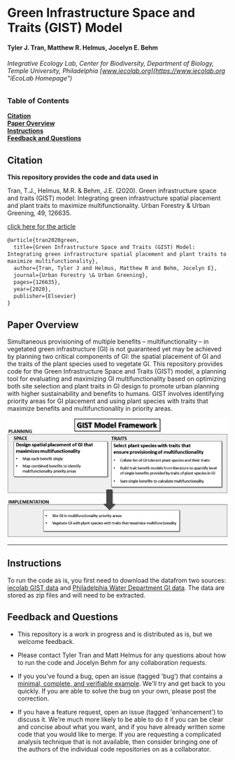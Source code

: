 # Green Infrastructure Space and Traits (GIST) Model
#### Tyler J. Tran, Matthew R. Helmus, Jocelyn E. Behm
###### Integrative Ecology Lab, Center for Biodiversity, Department of Biology, Temple University, Philadelphia [www.iecolab.org](https://www.iecolab.org "iEcoLab Homepage") 

### Table of Contents
**[Citation](#citation)**<br>
**[Paper Overview](#paper-overview)**<br>
**[Instructions](#instructions)**<br>
**[Feedback and Questions](#feedback-and-questions)**<br>

## Citation
__This repository provides the code and data used in__

Tran, T.J., Helmus, M.R. & Behm, J.E. (2020). Green infrastructure space and traits (GIST) model: Integrating green infrastructure spatial placement and plant traits to maximize multifunctionality. Urban Forestry & Urban Greening, 49, 126635.

[click here for the article](https://www.sciencedirect.com/science/article/pii/S1618866719302778)
```
@article{tran2020green,
  title={Green Infrastructure Space and Traits (GIST) Model: Integrating green infrastructure spatial placement and plant traits to maximize multifunctionality},
  author={Tran, Tyler J and Helmus, Matthew R and Behm, Jocelyn E},
  journal={Urban Forestry \& Urban Greening},
  pages={126635},
  year={2020},
  publisher={Elsevier}
}
```
## Paper Overview

Simultaneous provisioning of multiple benefits – multifunctionality – in vegetated green infrastructure (GI) is not guaranteed yet may be achieved by planning two critical components of GI: the spatial placement of GI and the traits of the plant species used to vegetate GI. This repository provides code for the Green Infrastructure Space and Traits (GIST) model, a planning tool for evaluating and maximizing GI multifunctionality based on optimizing both site selection and plant traits in GI design to promote urban planning with higher sustainability and benefits to humans. GIST involves identifying priority areas for GI placement and using plant species with traits that maximize benefits and multifunctionality in priority areas.

![GIST Framework](https://github.com/ieco-lab/GIST/blob/master/GIST_Framework_Tran_et_al_2020.jpg)

<hr>

## Instructions 
To run the code as is, you first need to download the datafrom two sources: [iecolab GIST data](https://drive.google.com/open?id=1BvBREOt57L6hZyJWSgV1EGzO83VcNsJw) and [Philadelphia Water Department GI data](https://www.opendataphilly.org/dataset?q=green+infrastructure). The data are stored as zip files and will need to be extracted.

## Feedback and Questions
* This repository is a work in progress and is distributed as is, but we welcome feedback.

* Please contact Tyler Tran and Matt Helmus for any questions about how to run the code and Jocelyn Behm for any collaboration requests. 

* If you you've found a bug, open an issue (tagged 'bug') that contains a  [minimal, complete, and verifiable example](https://stackoverflow.com/help/mcve "How to make a great reproducible example?"). We'll try and get back to you quickly. If you are able to solve the bug on your own, please post the correction.

* If you have a feature request, open an issue (tagged 'enhancement') to discuss it. We're much more likely to be able to do it if you can be clear and concise about what you want, and if you have already written some code that you would like to merge. If you are requesting a complicated analysis technique that is not available, then consider bringing one of the authors of the individual code repositories on as a collaborator.




